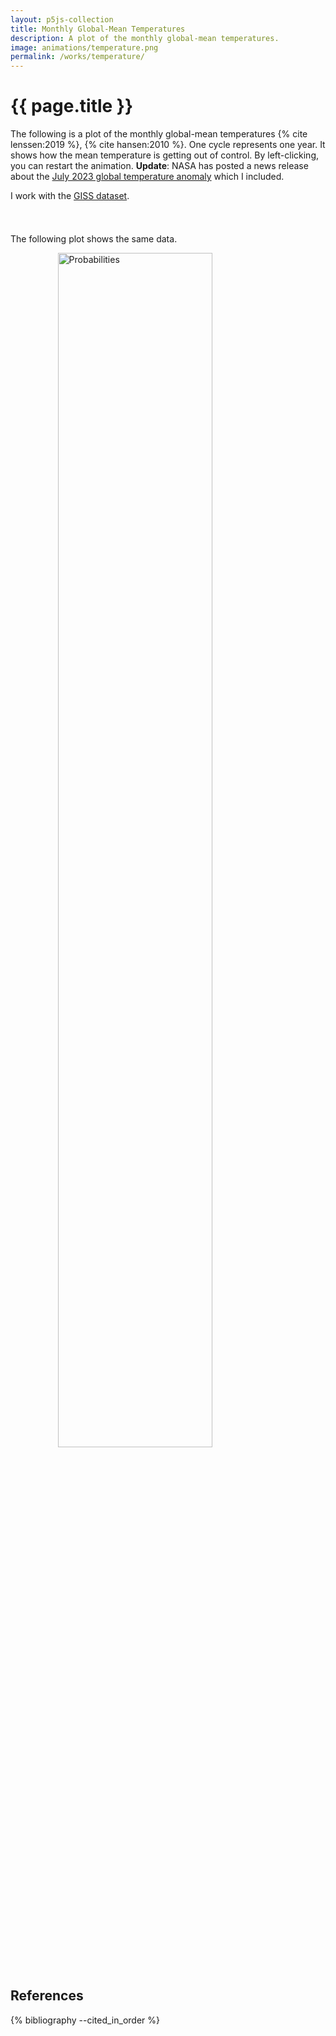 ```yaml
---
layout: p5js-collection
title: Monthly Global-Mean Temperatures
description: A plot of the monthly global-mean temperatures.
image: animations/temperature.png
permalink: /works/temperature/
---
```


# {{ page.title }}

The following is a plot of the monthly global-mean temperatures {% cite lenssen:2019 %}, {% cite hansen:2010 %}. One cycle represents one year. It shows how the mean temperature is getting out of control. By left-clicking, you can restart the animation. **Update**: NASA has posted a news release about the [July 2023 global temperature anomaly](https://www.nasa.gov/press-release/nasa-clocks-july-2023-as-hottest-month-on-record-ever-since-1880) which I included.

I work with the [GISS dataset](https://data.giss.nasa.gov/gistemp/).

<div id = "p5-temperature" style="display:block; margin-left:auto; margin-right:auto; width:740px; margin-bottom:1.5em;"></div>
<br>

The following plot shows the same data.

<div><img style="display:block; margin-left:auto; margin-right:auto; width:70%;" src="{% link /assets/images/nasa_global_temperature_2023.png %}" alt="Probabilities">
</div>
<br>

## References

{% bibliography --cited_in_order %}